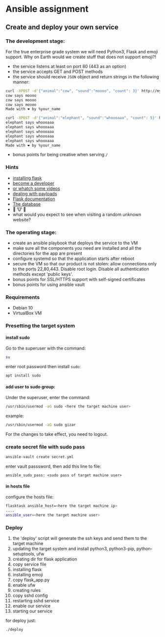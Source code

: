 # Ansible assignment
## Create and deploy your own service
### The development stage:
For the true enterprise grade system we will need Python3, Flask and emoji support. Why on Earth would we create stuff that does not support emoji?!

* the service listens at least on port 80 (443 as an option)
* the service accepts GET and POST methods
* the service should receive `JSON` object and return strings in the following manner:
```sh
curl -XPOST -d'{"animal":"cow", "sound":"moooo", "count": 3}' http://myvm.localhost/
cow says moooo
cow says moooo
cow says moooo
Made with ❤️ by %your_name

curl -XPOST -d'{"animal":"elephant", "sound":"whoooaaa", "count": 5}' http://myvm.localhost/
elephant says whoooaaa
elephant says whoooaaa
elephant says whoooaaa
elephant says whoooaaa
elephant says whoooaaa
Made with ❤️ by %your_name
```
* bonus points for being creative when serving `/`

### Hints
* [installing flask](https://flask.palletsprojects.com/en/1.1.x/installation/#installation)
* [become a developer](https://flask.palletsprojects.com/en/1.1.x/quickstart/)
* [or whatch some videos](https://www.youtube.com/watch?v=Tv6qXtc4Whs)
* [dealing with payloads](https://www.digitalocean.com/community/tutorials/processing-incoming-request-data-in-flask)
* [Flask documentation](https://flask.palletsprojects.com/en/1.1.x/api/#flask.Request.get_json)
* [The database](https://emojipedia.org/nature/)
* 🐘 🐮 🦒
* what would you expect to see when visiting a random unknown website?

### The operating stage:
* create an ansible playbook that deploys the service to the VM
* make sure all the components you need are installed and all the directories for the app are present
* configure systemd so that the application starts after reboot
* secure the VM so that our product is not stolen: allow connections only to the ports 22,80,443. Disable root login. Disable all authentication methods except 'public keys'.
* bonus points for SSL/HTTPS support with self-signed certificates
* bonus points for using ansible vault

### Requirements
* Debian 10
* VirtualBox VM



### Presetting the target system

#### install sudo
Go to the superuser with the command:  
```sh
su
```
enter root password then install ```sudo```:
```sh
apt install sudo
```

#### add user to sudo group:
Under the superuser, enter the command:
```sh
/usr/sbin/usermod -aG sudo <here the target machine user>
```
example:
```sh
/usr/sbin/usermod -aG sudo gizar
```
For the changes to take effect, you need to logout.


### create secret file with sudo pass
```sh
ansible-vault create secret.yml
```
enter vault passsword, then add this line to file:
```
ansible_sudo_pass: <sudo pass of target machine user>
```

#### in hosts file
configure the hosts file:
```sh
flasktask ansible_host=<here the target machine ip>
....
ansible_user=<here the target machine user>
```
### Deploy

 1. the 'deploy' script will generate the ssh keys and send them to the target machine 
  2. updating the target system and install python3, python3-pip, python-setuptools, ufw
  3. creating dir for flask application
  4. copy service file
  5. installing flask
  6. installing emoji
  7. copy flask_app.py
  8. enable ufw
  9. creating rules 
  10. copy sshd config
  11. restarting sshd service
  12. enable our service
  13. starting our service

for deploy just:
```sh
./deploy
```


